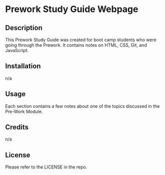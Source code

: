 # Prework Study Guide Webpage

## Description

This Prework Study Guide was created for boot camp students who were going through the Prework. It contains notes on HTML, CSS, Git, and JavaScript.

## Installation

n/a

## Usage

Each section contains a few notes about one of the topics discussed in the Pre-Work Module.

## Credits

n/a

## License

Please refer to the LICENSE in the repo.
